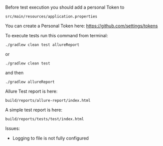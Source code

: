 Before test execution you should add a personal Token to

`src/main/resources/application.properties`

You can create a Personal Token here:
https://github.com/settings/tokens

To execute tests run this command from terminal:

`./gradlew clean test allureReport`

or

`./gradlew clean test`

and then

`./gradlew allureReport`

Allure Test report is here:

`build/reports/allure-report/index.html`

A simple test report is here:

`build/reports/tests/test/index.html`

Issues:

* Logging to  file is not fully configured


[Github]: https://github.com/settings/tokens